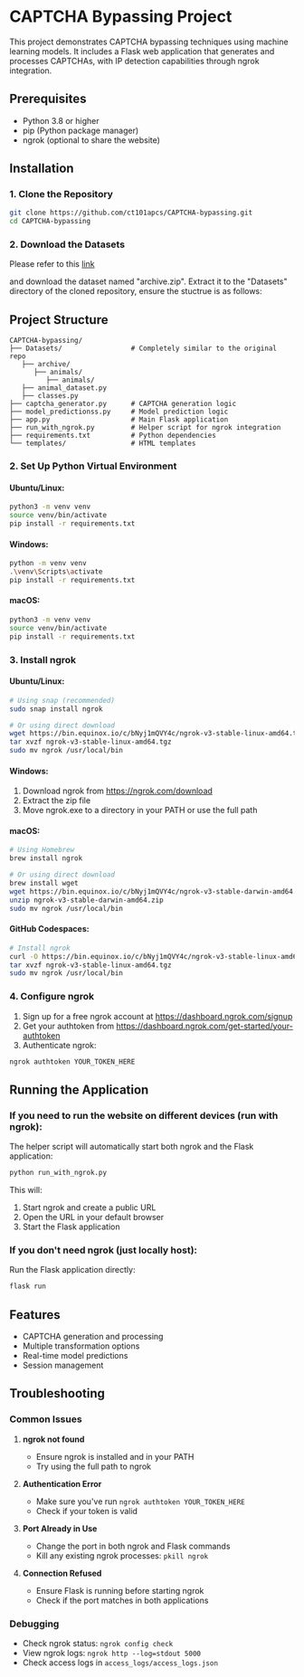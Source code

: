# CAPTCHA Bypassing Project

This project demonstrates CAPTCHA bypassing techniques using machine learning models. It includes a Flask web application that generates and processes CAPTCHAs, with IP detection capabilities through ngrok integration.

## Prerequisites

- Python 3.8 or higher
- pip (Python package manager)
- ngrok (optional to share the website)

## Installation

### 1. Clone the Repository
```bash
git clone https://github.com/ct101apcs/CAPTCHA-bypassing.git
cd CAPTCHA-bypassing
```
### 2. Download the Datasets

Please refer to this [link](https://www.kaggle.com/datasets/iamsouravbanerjee/animal-image-dataset-90-different-animals)

and download the dataset named "archive.zip". Extract it to the "Datasets" directory of the cloned repository, ensure the stuctrue is as follows:

## Project Structure

```
CAPTCHA-bypassing/
├── Datasets/                 # Completely similar to the original repo
   ├── archive/            
      ├── animals/
         ├── animals/
   ├── animal_dataset.py
   ├── classes.py
├── captcha_generator.py      # CAPTCHA generation logic
├── model_predictionss.py     # Model prediction logic
├── app.py                    # Main Flask application
├── run_with_ngrok.py         # Helper script for ngrok integration
├── requirements.txt          # Python dependencies
└── templates/                # HTML templates
```

### 2. Set Up Python Virtual Environment

#### Ubuntu/Linux:
```bash
python3 -m venv venv
source venv/bin/activate
pip install -r requirements.txt
```

#### Windows:
```bash
python -m venv venv
.\venv\Scripts\activate
pip install -r requirements.txt
```

#### macOS:
```bash
python3 -m venv venv
source venv/bin/activate
pip install -r requirements.txt
```

### 3. Install ngrok

#### Ubuntu/Linux:
```bash
# Using snap (recommended)
sudo snap install ngrok

# Or using direct download
wget https://bin.equinox.io/c/bNyj1mQVY4c/ngrok-v3-stable-linux-amd64.tgz
tar xvzf ngrok-v3-stable-linux-amd64.tgz
sudo mv ngrok /usr/local/bin
```

#### Windows:
1. Download ngrok from https://ngrok.com/download
2. Extract the zip file
3. Move ngrok.exe to a directory in your PATH or use the full path

#### macOS:
```bash
# Using Homebrew
brew install ngrok

# Or using direct download
brew install wget
wget https://bin.equinox.io/c/bNyj1mQVY4c/ngrok-v3-stable-darwin-amd64.zip
unzip ngrok-v3-stable-darwin-amd64.zip
sudo mv ngrok /usr/local/bin
```

#### GitHub Codespaces:
```bash
# Install ngrok
curl -O https://bin.equinox.io/c/bNyj1mQVY4c/ngrok-v3-stable-linux-amd64.tgz
tar xvzf ngrok-v3-stable-linux-amd64.tgz
sudo mv ngrok /usr/local/bin
```

### 4. Configure ngrok

1. Sign up for a free ngrok account at https://dashboard.ngrok.com/signup
2. Get your authtoken from https://dashboard.ngrok.com/get-started/your-authtoken
3. Authenticate ngrok:
```bash
ngrok authtoken YOUR_TOKEN_HERE
```

## Running the Application

### If you need to run the website on different devices (run with ngrok):

The helper script will automatically start both ngrok and the Flask application:

```bash
python run_with_ngrok.py
```

This will:
1. Start ngrok and create a public URL
2. Open the URL in your default browser
3. Start the Flask application

### If you don't need ngrok (just locally host):

Run the Flask application directly:
```bash
flask run
```

## Features

- CAPTCHA generation and processing
- Multiple transformation options
- Real-time model predictions
- Session management

## Troubleshooting

### Common Issues

1. **ngrok not found**
   - Ensure ngrok is installed and in your PATH
   - Try using the full path to ngrok

2. **Authentication Error**
   - Make sure you've run `ngrok authtoken YOUR_TOKEN_HERE`
   - Check if your token is valid

3. **Port Already in Use**
   - Change the port in both ngrok and Flask commands
   - Kill any existing ngrok processes: `pkill ngrok`

4. **Connection Refused**
   - Ensure Flask is running before starting ngrok
   - Check if the port matches in both applications

### Debugging

- Check ngrok status: `ngrok config check`
- View ngrok logs: `ngrok http --log=stdout 5000`
- Check access logs in `access_logs/access_logs.json`